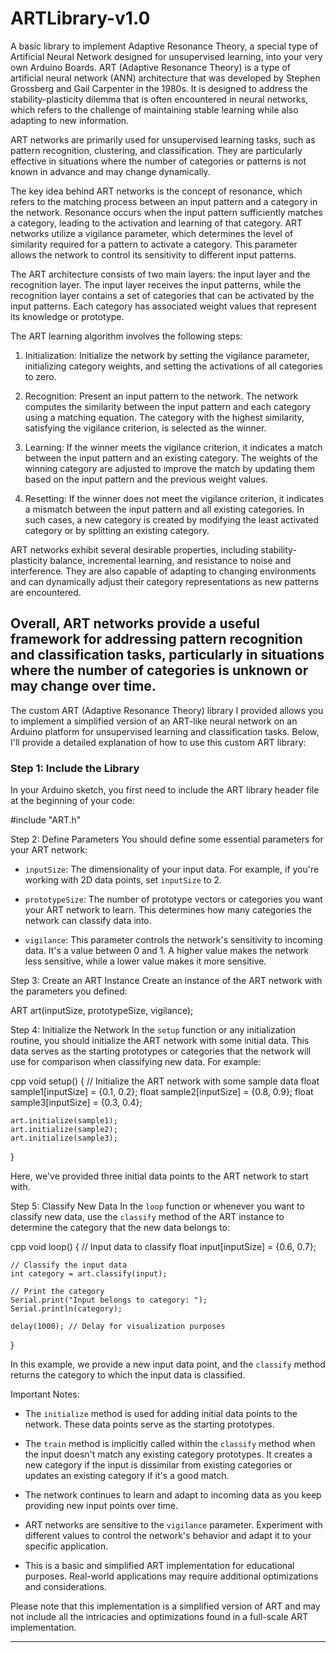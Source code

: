 # ARTLibrary-v1.0
A basic library to implement Adaptive Resonance Theory, a special type of Artificial Neural Network designed for unsupervised learning, into your very own Arduino Boards. 
ART (Adaptive Resonance Theory) is a type of artificial neural network (ANN) architecture that was developed by Stephen Grossberg and Gail Carpenter in the 1980s. It is designed to address the stability-plasticity dilemma that is often encountered in neural networks, which refers to the challenge of maintaining stable learning while also adapting to new information.

ART networks are primarily used for unsupervised learning tasks, such as pattern recognition, clustering, and classification. They are particularly effective in situations where the number of categories or patterns is not known in advance and may change dynamically.

The key idea behind ART networks is the concept of resonance, which refers to the matching process between an input pattern and a category in the network. Resonance occurs when the input pattern sufficiently matches a category, leading to the activation and learning of that category. ART networks utilize a vigilance parameter, which determines the level of similarity required for a pattern to activate a category. This parameter allows the network to control its sensitivity to different input patterns.

The ART architecture consists of two main layers: the input layer and the recognition layer. The input layer receives the input patterns, while the recognition layer contains a set of categories that can be activated by the input patterns. Each category has associated weight values that represent its knowledge or prototype.

The ART learning algorithm involves the following steps:

1. Initialization: Initialize the network by setting the vigilance parameter, initializing category weights, and setting the activations of all categories to zero.

2. Recognition: Present an input pattern to the network. The network computes the similarity between the input pattern and each category using a matching equation. The category with the highest similarity, satisfying the vigilance criterion, is selected as the winner.

3. Learning: If the winner meets the vigilance criterion, it indicates a match between the input pattern and an existing category. The weights of the winning category are adjusted to improve the match by updating them based on the input pattern and the previous weight values.

4. Resetting: If the winner does not meet the vigilance criterion, it indicates a mismatch between the input pattern and all existing categories. In such cases, a new category is created by modifying the least activated category or by splitting an existing category.

ART networks exhibit several desirable properties, including stability-plasticity balance, incremental learning, and resistance to noise and interference. They are also capable of adapting to changing environments and can dynamically adjust their category representations as new patterns are encountered.

Overall, ART networks provide a useful framework for addressing pattern recognition and classification tasks, particularly in situations where the number of categories is unknown or may change over time.
----------------------------------------------------------------------------------------------------------------------------------------------------------------------

The custom ART (Adaptive Resonance Theory) library I provided allows you to implement a simplified version of an ART-like neural network on an Arduino platform for unsupervised learning and classification tasks. Below, I'll provide a detailed explanation of how to use this custom ART library:

### Step 1: Include the Library
In your Arduino sketch, you first need to include the ART library header file at the beginning of your code:


#include "ART.h"


Step 2: Define Parameters
You should define some essential parameters for your ART network:

- `inputSize`: The dimensionality of your input data. For example, if you're working with 2D data points, set `inputSize` to 2.

- `prototypeSize`: The number of prototype vectors or categories you want your ART network to learn. This determines how many categories the network can classify data into.

- `vigilance`: This parameter controls the network's sensitivity to incoming data. It's a value between 0 and 1. A higher value makes the network less sensitive, while a lower value makes it more sensitive.

Step 3: Create an ART Instance
Create an instance of the ART network with the parameters you defined:


ART art(inputSize, prototypeSize, vigilance);


Step 4: Initialize the Network
In the `setup` function or any initialization routine, you should initialize the ART network with some initial data. This data serves as the starting prototypes or categories that the network will use for comparison when classifying new data. For example:

cpp
void setup() {
    // Initialize the ART network with some sample data
    float sample1[inputSize] = {0.1, 0.2};
    float sample2[inputSize] = {0.8, 0.9};
    float sample3[inputSize] = {0.3, 0.4};

    art.initialize(sample1);
    art.initialize(sample2);
    art.initialize(sample3);
}


Here, we've provided three initial data points to the ART network to start with.

Step 5: Classify New Data
In the `loop` function or whenever you want to classify new data, use the `classify` method of the ART instance to determine the category that the new data belongs to:

cpp
void loop() {
    // Input data to classify
    float input[inputSize] = {0.6, 0.7};

    // Classify the input data
    int category = art.classify(input);

    // Print the category
    Serial.print("Input belongs to category: ");
    Serial.println(category);

    delay(1000); // Delay for visualization purposes
}


In this example, we provide a new input data point, and the `classify` method returns the category to which the input data is classified.

Important Notes:
- The `initialize` method is used for adding initial data points to the network. These data points serve as the starting prototypes.

- The `train` method is implicitly called within the `classify` method when the input doesn't match any existing category prototypes. It creates a new category if the input is dissimilar from existing categories or updates an existing category if it's a good match.

- The network continues to learn and adapt to incoming data as you keep providing new input points over time.

- ART networks are sensitive to the `vigilance` parameter. Experiment with different values to control the network's behavior and adapt it to your specific application.

- This is a basic and simplified ART implementation for educational purposes. Real-world applications may require additional optimizations and considerations.

Please note that this implementation is a simplified version of ART and may not include all the intricacies and optimizations found in a full-scale ART implementation.
_____________________________________________________________________________________________________________________________________________________________________
